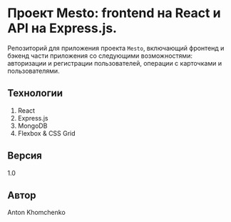 # **Проект Mesto: frontend на React и API на Express.js.**
Репозиторий для приложения проекта `Mesto`, включающий фронтенд и бэкенд части приложения со следующими возможностями: авторизации и регистрации пользователей, операции с карточками и пользователями. 

## Технологии
1. React
2. Express.js
3. MongoDB
4. Flexbox & CSS Grid

## Версия
1.0

## Автор
Anton Khomchenko
